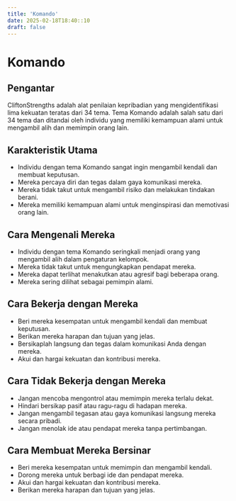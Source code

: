 ```yaml
---
title: 'Komando'
date: 2025-02-18T18:40::10
draft: false
---
```


# Komando

## Pengantar

CliftonStrengths adalah alat penilaian kepribadian yang mengidentifikasi lima kekuatan teratas dari 34 tema. Tema Komando adalah salah satu dari 34 tema dan ditandai oleh individu yang memiliki kemampuan alami untuk mengambil alih dan memimpin orang lain.

## Karakteristik Utama

- Individu dengan tema Komando sangat ingin mengambil kendali dan membuat keputusan.
- Mereka percaya diri dan tegas dalam gaya komunikasi mereka.
- Mereka tidak takut untuk mengambil risiko dan melakukan tindakan berani.
- Mereka memiliki kemampuan alami untuk menginspirasi dan memotivasi orang lain.

## Cara Mengenali Mereka

- Individu dengan tema Komando seringkali menjadi orang yang mengambil alih dalam pengaturan kelompok.
- Mereka tidak takut untuk mengungkapkan pendapat mereka.
- Mereka dapat terlihat menakutkan atau agresif bagi beberapa orang.
- Mereka sering dilihat sebagai pemimpin alami.

## Cara Bekerja dengan Mereka

- Beri mereka kesempatan untuk mengambil kendali dan membuat keputusan.
- Berikan mereka harapan dan tujuan yang jelas.
- Bersikaplah langsung dan tegas dalam komunikasi Anda dengan mereka.
- Akui dan hargai kekuatan dan kontribusi mereka.

## Cara Tidak Bekerja dengan Mereka

- Jangan mencoba mengontrol atau memimpin mereka terlalu dekat.
- Hindari bersikap pasif atau ragu-ragu di hadapan mereka.
- Jangan mengambil tegasan atau gaya komunikasi langsung mereka secara pribadi.
- Jangan menolak ide atau pendapat mereka tanpa pertimbangan.

## Cara Membuat Mereka Bersinar

- Beri mereka kesempatan untuk memimpin dan mengambil kendali.
- Dorong mereka untuk berbagi ide dan pendapat mereka.
- Akui dan hargai kekuatan dan kontribusi mereka.
- Berikan mereka harapan dan tujuan yang jelas.
